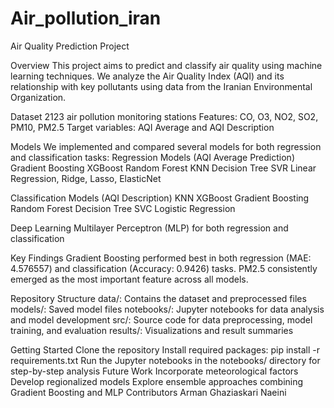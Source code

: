 ﻿# Air_pollution_iran
Air Quality Prediction Project

Overview
This project aims to predict and classify air quality using machine learning techniques. We analyze the Air Quality Index (AQI) and its relationship with key pollutants using data from the Iranian Environmental Organization.

Dataset
2123 air pollution monitoring stations
Features: CO, O3, NO2, SO2, PM10, PM2.5
Target variables: AQI Average and AQI Description

Models
We implemented and compared several models for both regression and classification tasks:
Regression Models (AQI Average Prediction)
Gradient Boosting
XGBoost
Random Forest
KNN
Decision Tree
SVR
Linear Regression, Ridge, Lasso, ElasticNet

Classification Models (AQI Description)
KNN
XGBoost
Gradient Boosting
Random Forest
Decision Tree
SVC
Logistic Regression

Deep Learning
Multilayer Perceptron (MLP) for both regression and classification

Key Findings
Gradient Boosting performed best in both regression (MAE: 4.576557) and classification (Accuracy: 0.9426) tasks.
PM2.5 consistently emerged as the most important feature across all models.

Repository Structure
data/: Contains the dataset and preprocessed files
models/: Saved model files
notebooks/: Jupyter notebooks for data analysis and model development
src/: Source code for data preprocessing, model training, and evaluation
results/: Visualizations and result summaries

Getting Started
Clone the repository
Install required packages: pip install -r requirements.txt
Run the Jupyter notebooks in the notebooks/ directory for step-by-step analysis
Future Work
Incorporate meteorological factors
Develop regionalized models
Explore ensemble approaches combining Gradient Boosting and MLP
Contributors
Arman Ghaziaskari Naeini
